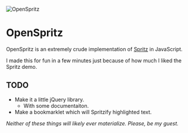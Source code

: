 ![OpenSpritz](http://i.imgur.com/g8qPcGg.gif)

# OpenSpritz

OpenSpritz is an extremely crude implementation of [Spritz](http://www.spritzinc.com/) in JavaScript.

I made this for fun in a few minutes just because of how much I liked the Spritz demo.

## TODO

* Make it a little jQuery library.
  * With some documentaiton.
* Make a bookmarklet which will Spritzify highlighted text.

_Neither of these things will likely ever materialize. Please, be my guest._
